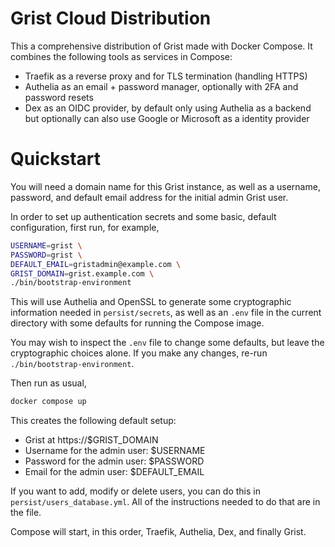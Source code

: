 # Grist Cloud Distribution

This a comprehensive distribution of Grist made with Docker Compose.
It combines the following tools as services in Compose:

* Traefik as a reverse proxy and for TLS termination (handling HTTPS)
* Authelia as an email + password manager, optionally with 2FA and
  password resets
* Dex as an OIDC provider, by default only using Authelia as a backend
  but optionally can also use Google or Microsoft as a identity
  provider

# Quickstart

You will need a domain name for this Grist instance, as well as a
username, password, and default email address for the initial admin
Grist user.

In order to set up authentication secrets and some basic, default
configuration, first run, for example,

```sh
USERNAME=grist \
PASSWORD=grist \
DEFAULT_EMAIL=gristadmin@example.com \
GRIST_DOMAIN=grist.example.com \
./bin/bootstrap-environment
```

This will use Authelia and OpenSSL to generate some cryptographic
information needed in `persist/secrets`, as well as an `.env` file in
the current directory with some defaults for running the Compose
image. 

You may wish to inspect the `.env` file to change some defaults, but
leave the cryptographic choices alone. If you make any changes, re-run
`./bin/bootstrap-environment`.

Then run as usual,

```sh
docker compose up
```

This creates the following default setup:

* Grist at https://$GRIST_DOMAIN
* Username for the admin user: $USERNAME
* Password for the admin user: $PASSWORD
* Email for the admin user: $DEFAULT_EMAIL

If you want to add, modify or delete users, you can do this in
`persist/users_database.yml`. All of the instructions needed
to do that are in the file.

Compose will start, in this order, Traefik, Authelia, Dex, and finally
Grist.
